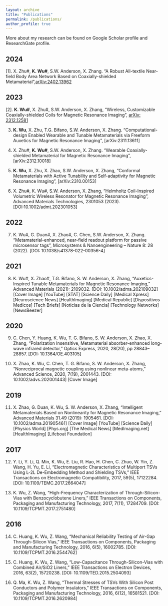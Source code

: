 ```yaml
---
layout: archive
title: "Publications"
permalink: /publications/
author_profile: true
---
```


More about my research can be found on Google Scholar profile and ResearchGate profile.

2024
----
[1].	X. Zhu#, __K. Wu#__, S.W. Anderson, X. Zhang. “A Robust All-textile Near-field Body Area Network Based on Coaxially-shielded Metamaterial”,[arXiv:2402.13962](https://arxiv.org/abs/2402.13962)

2023
----
[2].	__K. Wu#__, X. Zhu#, S.W. Anderson, X. Zhang, “Wireless, Customizable Coaxially-shielded Coils for Magnetic Resonance Imaging”, [arXiv: 2312.12581](https://arxiv.org/abs/2312.12581)

3.	__K. Wu__, X. Zhu, T.G. Bifano, S.W. Anderson, X. Zhang. “Computational-design Enabled Wearable and Tunable Metamaterials via Freeform Auxetics for Magnetic Resonance Imaging”, [arXiv:2311.13611]

4.	X. Zhu#, __K. Wu#__, S.W. Anderson, X. Zhang. “Wearable Coaxially-shielded Metamaterial for Magnetic Resonance Imaging”, [arXiv:2312.10018] 

5.	__K. Wu__, X. Zhu, X. Zhao, S.W. Anderson, X. Zhang, “Conformal Metamaterials with Active Tunability and Self-adaptivity for Magnetic Resonance Imaging”, [arXiv:2310.00153] 

6.	X. Zhu#, K. Wu#, S.W. Anderson, X. Zhang, “Helmholtz Coil-Inspired Volumetric Wireless Resonator for Magnetic Resonance Imaging”, Advanced Materials Technologies, 2301053 (2023). [DOI:10.1002/admt.202301053]

2022
----
7.	K. Wu#, G. Duan#, X. Zhao#, C. Chen, S.W. Anderson, X. Zhang. “Metamaterial-enhanced, near-field readout platform for passive microsensor tags”, Microsystems & Nanoengineering – Nature 8: 28 (2022). [DOI: 10.1038/s41378-022-00356-4]

2021
----
8.	K. Wu#, X. Zhao#, T.G. Bifano, S. W. Anderson, X. Zhang, “Auxetics-Inspired Tunable Metamaterials for Magnetic Resonance Imaging,” Advanced Materials (2021): 2109032. [DOI: 10.1002/adma.202109032] [Cover Image] [YouTube] [STAT] [Science Daily] [Medical Xpress] [Neuroscience News] [HealthImaging] [Medical Republic] [Dispositivos Medicos] [Tech Briefs] [Noticias de la Ciencia] [Technology Networks] [NewsBeezer]

2020
----
9.	C. Chen, Y. Huang, K. Wu, T. G. Bifano, S. W. Anderson, X. Zhao, X. Zhang, “Polarization Insensitive, Metamaterial absorber-enhanced long-wave infrared detector,” Optics Express, 2020, 28(20), pp 28843–28857. [DOI: 10.1364/OE.403105] 

10.	X. Zhao, K. Wu, C. Chen, T. G. Bifano, S. W. Anderson, X. Zhang, “Nonreciprocal magnetic coupling using nonlinear meta-atoms,” Advanced Science, 2020, 7(19), 2001443. [DOI: 10.1002/advs.202001443] [Cover Image] 

2019
----
11.	X. Zhao, G. Duan, K. Wu, S. W. Anderson, X. Zhang, “Intelligent Metamaterials Based on Nonlinearity for Magnetic Resonance Imaging,” Advanced Materials 31.49 (2019): 1905461. [DOI: 10.1002/adma.201905461] [Cover Image] [YouTube] [Science Daily] [Physics World] [Phys.org] [The Medical News] [MedImaging.net] [HealthImaging] [Lifeboat Foundation]

2017
----
12.	Y. Li, Y. Li, Q. Min, K. Wu, E. Liu, R. Hao, H. Chen, C. Zhuo, W. Yin, Z. Wang, H. Yu, E. Li, “Electromagnetic Characteristics of Multiport TSVs Using L-2L De-Embedding Method and Shielding TSVs,” IEEE Transactions on Electromagnetic Compatibility, 2017, 59(5), 17122284. [DOI: 10.1109/TEMC.2017.2664047] 

13.	K. Wu, Z. Wang, “High-Frequency Characterization of Through-Silicon-Vias with Benzocyclobutene Liners,” IEEE Transactions on Components, Packaging and Manufacturing Technology, 2017, 7(11), 17284709. [DOI: 10.1109/TCPMT.2017.2751480] 

2016
----
14.	C. Huang, K. Wu, Z. Wang, “Mechanical Reliability Testing of Air-Gap Through-Silicon Vias,” IEEE Transactions on Components, Packaging and Manufacturing Technology, 2016, 6(5), 16002785. [DOI: 10.1109/TCPMT.2016.2544762] 

15.	C. Huang, K. Wu, Z. Wang, “Low-Capacitance Through-Silicon-Vias with Combined Air/SiO2 Liners,” IEEE Transactions on Electron Devices, 2016, 63(2), 15720238. [DOI: 10.1109/TED.2015.2504093] 

16.	Q. Ma, K. Wu, Z. Wang, “Thermal Stresses of TSVs With Silicon Post Conductors and Polymer Insulators,” IEEE Transactions on Components, Packaging and Manufacturing Technology, 2016, 6(12), 16581521. [DOI: 10.1109/TCPMT.2016.2620984] 
